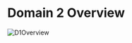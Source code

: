 # Domain 2 Overview
![D1Overview](https://github.com/user-attachments/assets/17fc5de4-7a16-4fd6-82df-4ce60ef432f5)
